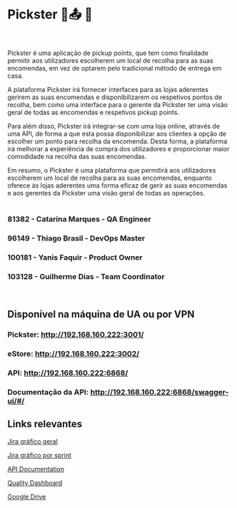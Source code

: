 # Pickster :round_pushpin::outbox_tray: :gift: 

<br>
<p> Pickster é uma aplicação de pickup points, que tem como finalidade permitir aos utilizadores escolherem um local de recolha para as suas encomendas, em vez de optarem pelo tradicional método de entrega em casa. <br>
<p> A plataforma Pickster irá fornecer interfaces para as lojas aderentes gerirem as suas encomendas e disponibilizarem os respetivos pontos de recolha, bem como uma interface para o gerente da Pickster ter uma visão geral de todas as encomendas e respetivos pickup points. <br>
<p> Para além disso, Pickster irá integrar-se com uma loja online, através de uma API, de forma a que esta possa disponibilizar aos clientes a opção de escolher um ponto para recolha da encomenda. Desta forma, a plataforma irá melhorar a experiência de compra dos utilizadores e proporcionar maior comodidade na recolha das suas encomendas. <br>

<p> Em resumo, o Pickster é uma plataforma que permitirá aos utilizadores escolherem um local de recolha para as suas encomendas, enquanto oferece às lojas aderentes uma forma eficaz de gerir as suas encomendas e aos gerentes da Pickster uma visão geral de todas as operações. <br>


  
<br>

### 81382 - Catarina Marques - QA Engineer
### 96149 - Thiago Brasil - DevOps Master
### 100181 - Yanis Faquir - Product Owner 
### 103128 - Guilherme Dias - Team Coordinator

<br>


## Disponível na máquina de UA ou por VPN

### Pickster: http://192.168.160.222:3001/
### eStore: http://192.168.160.222:3002/
### API: http://192.168.160.222:6868/
### Documentação da API: http://192.168.160.222:6868/swagger-ui/#/

## Links relevantes
[Jira gráfico geral](https://tqspickster.atlassian.net/jira/software/projects/PICK/boards/1/reports/cumulative)

[Jira gráfico por sprint](https://tqspickster.atlassian.net/jira/software/projects/PICK/boards/1/reports/burndown?source=sidebar)
  
[API Documentation]()
  
[Quality Dashboard]()
  
[Google Drive](https://drive.google.com/drive/folders/1fBhlVaauZFbVLYYLIWK9Hazx701Cvmov)
  
  
  
  

  

  

